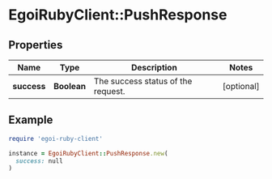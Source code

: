 # EgoiRubyClient::PushResponse

## Properties

| Name | Type | Description | Notes |
| ---- | ---- | ----------- | ----- |
| **success** | **Boolean** | The success status of the request. | [optional] |

## Example

```ruby
require 'egoi-ruby-client'

instance = EgoiRubyClient::PushResponse.new(
  success: null
)
```

